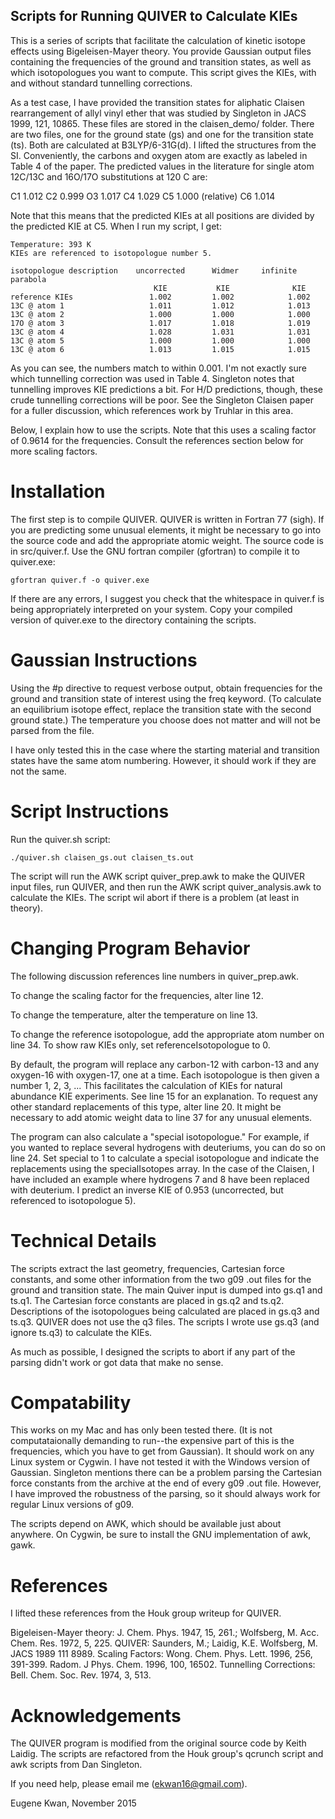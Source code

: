 ## Scripts for Running QUIVER to Calculate KIEs

This is a series of scripts that facilitate the calculation of kinetic isotope effects using
Bigeleisen-Mayer theory.  You provide Gaussian output files containing the frequencies of the
ground and transition states, as well as which isotopologues you want to compute.  This script
gives the KIEs, with and without standard tunnelling corrections.

As a test case, I have provided the transition states for aliphatic Claisen rearrangement of
allyl vinyl ether that was studied by Singleton in JACS 1999, 121, 10865.  These files are
stored in the claisen_demo/ folder.  There are two files, one for the ground state (gs) and
one for the transition state (ts).  Both are calculated at B3LYP/6-31G(d).  I lifted the
structures from the SI.  Conveniently, the carbons and oxygen atom are exactly as labeled in
Table 4 of the paper.  The predicted values in the literature for single atom 12C/13C and
16O/17O substitutions at 120 C are:

C1 1.012
C2 0.999
O3 1.017
C4 1.029
C5 1.000 (relative)
C6 1.014

Note that this means that the predicted KIEs at all positions are divided by the predicted
KIE at C5.  When I run my script, I get:

```
Temperature: 393 K
KIEs are referenced to isotopologue number 5.

isotopologue description    uncorrected      Widmer     infinite parabola
                                KIE           KIE              KIE
reference KIEs                 1.002         1.002            1.002
13C @ atom 1                   1.011         1.012            1.013
13C @ atom 2                   1.000         1.000            1.000
17O @ atom 3                   1.017         1.018            1.019
13C @ atom 4                   1.028         1.031            1.031
13C @ atom 5                   1.000         1.000            1.000
13C @ atom 6                   1.013         1.015            1.015
```

As you can see, the numbers match to within 0.001.  I'm not exactly sure which tunnelling
correction was used in Table 4.  Singleton notes that tunnelling improves KIE predictions
a bit.  For H/D predictions, though, these crude tunnelling corrections will be poor.  See
the Singleton Claisen paper for a fuller discussion, which references work by Truhlar in
this area.

Below, I explain how to use the scripts.  Note that this uses a scaling factor of 0.9614
for the frequencies.  Consult the references section below for more scaling factors.

# Installation

The first step is to compile QUIVER.  QUIVER is written in Fortran 77 (sigh).  If you are
predicting some unusual elements, it might be necessary to go into the source code and add
the appropriate atomic weight.  The source code is in src/quiver.f.  Use the GNU fortran
compiler (gfortran) to compile it to quiver.exe:

`gfortran quiver.f -o quiver.exe`

If there are any errors, I suggest you check that the whitespace in quiver.f is being
appropriately interpreted on your system.  Copy your compiled version of quiver.exe to
the directory containing the scripts.

# Gaussian Instructions

Using the #p directive to request verbose output, obtain frequencies for the ground
and transition state of interest using the freq keyword.  (To calculate an equilibrium
isotope effect, replace the transition state with the second ground state.)  The
temperature you choose does not matter and will not be parsed from the file.

I have only tested this in the case where the starting material and transition states
have the same atom numbering.  However, it should work if they are not the same.

# Script Instructions

Run the quiver.sh script:

`./quiver.sh claisen_gs.out claisen_ts.out`

The script will run the AWK script quiver_prep.awk to make the QUIVER input files,
run QUIVER, and then run the AWK script quiver_analysis.awk to calculate the KIEs.
The script wil abort if there is a problem (at least in theory).

# Changing Program Behavior

The following discussion references line numbers in quiver_prep.awk.

To change the scaling factor for the frequencies, alter line 12.

To change the temperature, alter the temperature on line 13.

To change the reference isotopologue, add the appropriate atom number on line 34.  To
show raw KIEs only, set referenceIsotopologue to 0.

By default, the program will replace any carbon-12 with carbon-13 and any oxygen-16
with oxygen-17, one at a time.  Each isotopologue is then given a number 1, 2, 3, ...
This facilitates the calculation of KIEs for natural
abundance KIE experiments.  See line 15 for an explanation.  To request any other
standard replacements of this type, alter line 20.  It might be necessary to add atomic
weight data to line 37 for any unusual elements.

The program can also calculate a
"special isotopologue."  For example, if you wanted to replace several hydrogens with
deuteriums, you can do so on line 24.  Set special to 1 to calculate a special isotopologue
and indicate the replacements using the specialIsotopes array.  In the case of the Claisen,
I have included an example where hydrogens 7 and 8 have been replaced with deuterium.  I
predict an inverse KIE of 0.953 (uncorrected, but referenced to isotopologue 5).

# Technical Details

The scripts extract the last geometry, frequencies, Cartesian force constants, and some
other information from the two g09 .out files for the ground and transition state.  The
main Quiver input is dumped into gs.q1 and ts.q1.  The Cartesian force constants are
placed in gs.q2 and ts.q2.  Descriptions of the isotopologues being calculated are
placed in gs.q3 and ts.q3.  QUIVER does not use the q3 files.  The scripts I wrote use
gs.q3 (and ignore ts.q3) to calculate the KIEs.

As much as possible, I designed the scripts to abort if any part of the parsing didn't
work or got data that make no sense.

# Compatability

This works on my Mac and has only been tested there.  (It is not computataionally demanding
to run--the expensive part of this is the frequencies, which you have to get from Gaussian).
It should work on any Linux system or Cygwin.  I have not tested it with the Windows version
of Gaussian.  Singleton mentions there can be a problem parsing the Cartesian force constants
from the archive at the end of every g09 .out file.  However, I have improved the robustness
of the parsing, so it should always work for regular Linux versions of g09.

The scripts depend on AWK, which should be available just about anywhere.  On Cygwin, be
sure to install the GNU implementation of awk, gawk.

# References

I lifted these references from the Houk group writeup for QUIVER.

Bigeleisen-Mayer theory: J. Chem. Phys.  1947, 15, 261.; Wolfsberg, M.  Acc. Chem. Res. 1972, 5, 225.
QUIVER: Saunders, M.; Laidig, K.E. Wolfsberg, M.  JACS 1989 111 8989.
Scaling Factors: Wong.  Chem. Phys. Lett. 1996, 256, 391-399.  Radom.  J Phys. Chem. 1996, 100, 16502.
Tunnelling Corrections: Bell.  Chem. Soc. Rev.  1974, 3, 513.

# Acknowledgements

The QUIVER program is modified from the original source code by Keith Laidig.
The scripts are refactored from the Houk group's qcrunch script and awk scripts from
Dan Singleton.

If you need help, please email me (ekwan16@gmail.com).

Eugene Kwan, November 2015
